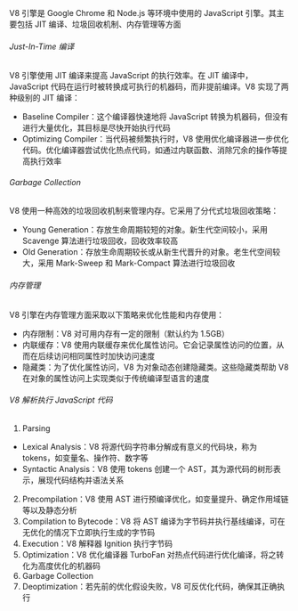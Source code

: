 V8 引擎是 Google Chrome 和 Node.js 等环境中使用的 JavaScript 引擎。其主要包括 JIT 编译、垃圾回收机制、内存管理等方面

###### Just-In-Time 编译

V8 引擎使用 JIT 编译来提高 JavaScript 的执行效率。在 JIT 编译中，JavaScript 代码在运行时被转换成可执行的机器码，而非提前编译。V8 实现了两种级别的 JIT 编译：

- Baseline Compiler：这个编译器快速地将 JavaScript 转换为机器码，但没有进行大量优化，其目标是尽快开始执行代码
- Optimizing Compiler：当代码被频繁执行时，V8 使用优化编译器进一步优化代码。优化编译器尝试优化热点代码，如通过内联函数、消除冗余的操作等提高执行效率

###### Garbage Collection

V8 使用一种高效的垃圾回收机制来管理内存。它采用了分代式垃圾回收策略：

- Young Generation：存放生命周期较短的对象。新生代空间较小，采用 Scavenge 算法进行垃圾回收，回收效率较高
- Old Generation：存放生命周期较长或从新生代晋升的对象。老生代空间较大，采用 Mark-Sweep 和 Mark-Compact 算法进行垃圾回收

###### 内存管理

V8 引擎在内存管理方面采取以下策略来优化性能和内存使用：

- 内存限制：V8 对可用内存有一定的限制（默认约为 1.5GB）
- 内联缓存：V8 使用内联缓存来优化属性访问。它会记录属性访问的位置，从而在后续访问相同属性时加快访问速度
- 隐藏类：为了优化属性访问，V8 为对象动态创建隐藏类。这些隐藏类帮助 V8 在对象的属性访问上实现类似于传统编译型语言的速度

###### V8 解析执行 JavaScript 代码

1. Parsing

- Lexical Analysis：V8 将源代码字符串分解成有意义的代码块，称为 tokens，如变量名、操作符、数字等
- Syntactic Analysis：V8 使用 tokens 创建一个 AST，其为源代码的树形表示，展现代码结构并语法关系

2. Precompilation：V8 使用 AST 进行预编译优化，如变量提升、确定作用域链等以及静态分析
3. Compilation to Bytecode：V8 将 AST 编译为字节码并执行基线编译，可在无优化的情况下立即执行生成的字节码
4. Execution：V8 解释器 Ignition 执行字节码
5. Optimization：V8 优化编译器 TurboFan 对热点代码进行优化编译，将之转化为高度优化的机器码
6. Garbage Collection
7. Deoptimization：若先前的优化假设失败，V8 可反优化代码，确保其正确执行
